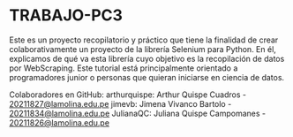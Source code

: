 # TRABAJO-PC3

Este es un proyecto recopilatorio y práctico que tiene la finalidad de crear colaborativamente un proyecto de la librería Selenium para Python. 
En él, explicamos de qué va esta librería cuyo objetivo es la recopilación de datos por WebScraping.
Este tutorial está principalmente orientado a programadores junior o personas que quieran iniciarse en ciencia de datos.

Colaboradores en GitHub:
arthurquispe: Arthur Quispe Cuadros - 20211827@lamolina.edu.pe
jimevb: Jimena Vivanco Bartolo - 20211834@lamolina.edu.pe
JulianaQC: Juliana Quispe Campomanes - 20211826@lamolina.edu.pe
